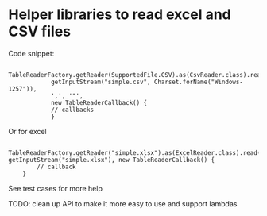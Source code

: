 # Helper libraries to read excel and CSV files

Code snippet:

			TableReaderFactory.getReader(SupportedFile.CSV).as(CsvReader.class).read(
				getInputStream("simple.csv", Charset.forName("Windows-1257")),
				',', '"',
				new TableReaderCallback() {
				// callbacks
				}

Or for excel

		TableReaderFactory.getReader("simple.xlsx").as(ExcelReader.class).read(0, getInputStream("simple.xlsx"), new TableReaderCallback() {
			// callback
		}
				
	
See test cases for more help

TODO: clean up API to make it more easy to use and support lambdas